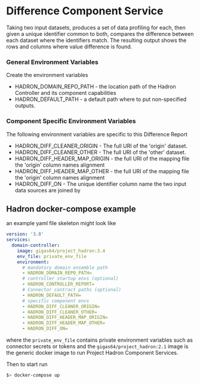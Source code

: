 # Difference Component Service
Taking two input datasets, produces a set of data profiling for each, then given a unique identifier common 
to both, compares the difference between each dataset where the identifiers match. The resulting output shows
the rows and columns where value difference is found. 

### General Environment Variables
Create the environment variables
* HADRON_DOMAIN_REPO_PATH - the location path of the Hadron Controller and its component capabilities
* HADRON_DEFAULT_PATH - a default path where to put non-specified outputs.

### Component Specific Environment Variables
The following environment variables are specific to this Difference Report
* HADRON_DIFF_CLEANER_ORIGIN - The full URI of the 'origin' dataset.
* HADRON_DIFF_CLEANER_OTHER - The full URI of the 'other' dataset.
* HADRON_DIFF_HEADER_MAP_ORIGIN - the full URI of the mapping file the 'origin' column names alignment
* HADRON_DIFF_HEADER_MAP_OTHER - the full URI of the mapping file the 'origin' column names alignment
* HADRON_DIFF_ON - The unique identifier column name the two input data sources are joined by

## Hadron docker-compose example
 an example yaml file skeleton might look like

```yaml
version: '3.8'
services:
  domain-controller:
    image: gigas64/project_hadron:3.4
    env_file: private_env_file
    environment:
      # mandatory domain ensemble path
      - HADRON_DOMAIN_REPO_PATH=
      # controller startup envs (optional)
      - HADRON_CONTROLLER_REPORT=
      # Connector contract paths (optional)
      - HADRON_DEFAULT_PATH=
      # specific component envs
      - HADRON_DIFF_CLEANER_ORIGIN=
      - HADRON_DIFF_CLEANER_OTHER=
      - HADRON_DIFF_HEADER_MAP_ORIGIN=
      - HADRON_DIFF_HEADER_MAP_OTHER=
      - HADRON_DIFF_ON=
```
where the `private_env_file` contains private environment variables such as connector secrets or tokens and
the `gigas64/project_hadron:2.1` image is the generic docker image to run Project Hadron Component Services.

Then to start run
```bash
$> docker-compose up
```